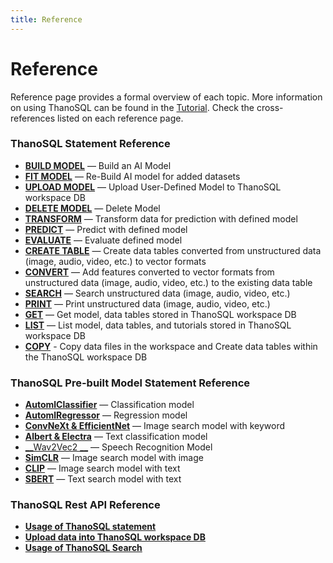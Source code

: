 ```yaml
---
title: Reference
---
```


# __Reference__

Reference page provides a formal overview of each topic. More information on using ThanoSQL can be found in the [Tutorial](/en/tutorials/algorithm_list/). Check the cross-references listed on each reference page.

### __ThanoSQL Statement Reference__

- [__BUILD MODEL__](/en/how-to_guides/ThanoSQL_query/BUILD_MODEL_SYNTAX/) — Build an AI Model
- [__FIT MODEL__](/en/how-to_guides/ThanoSQL_query/FIT_MODEL_SYNTAX/) —  Re-Build AI model for added datasets
- [__UPLOAD MODEL__](/en/how-to_guides/ThanoSQL_query/UPLOAD_SYNTAX/) — Upload User-Defined Model to ThanoSQL workspace DB
- [__DELETE MODEL__](/en/how-to_guides/ThanoSQL_query/DELETE_MODEL_SYNTAX/) —  Delete Model
- [__TRANSFORM__](/en/how-to_guides/ThanoSQL_query/TRANSFORM_MODEL_SYNTAX/) — Transform data for prediction with defined model
- [__PREDICT__](/en/how-to_guides/ThanoSQL_query/PREDICT_MODEL_SYNTAX/) — Predict with defined model
- [__EVALUATE__](/en/how-to_guides/ThanoSQL_query/EVALUATE_MODEL_SYNTAX/) — Evaluate defined model
- [__CREATE TABLE__](/en/how-to_guides/ThanoSQL_query/CREATE_TABLE_SYNTAX/) — Create data tables converted from unstructured data (image, audio, video, etc.) to vector formats 
- [__CONVERT__](/en/how-to_guides/ThanoSQL_query/CONVERT_USING_SYNTAX/) — Add features converted to vector formats from unstructured data (image, audio, video, etc.) to the existing data table
- [__SEARCH__](/en/how-to_guides/ThanoSQL_query/SEARCH_SYNTAX/) — Search unstructured data (image, audio, video, etc.) 
- [__PRINT__](/en/how-to_guides/ThanoSQL_query/PRINT_SYNTAX/) — Print unstructured data (image, audio, video, etc.)
- [__GET__](/en/how-to_guides/ThanoSQL_query/GET_SYNTAX/) —  Get model, data tables stored in ThanoSQL workspace DB
- [__LIST__](/en/how-to_guides/ThanoSQL_query/LIST_SYNTAX/) — List model, data tables, and tutorials stored in ThanoSQL workspace DB
- [__COPY__](/en/how-to_guides/ThanoSQL_query/COPY_SYNTAX/) - Copy data files in the workspace and Create data tables within the ThanoSQL workspace DB

### __ThanoSQL Pre-built Model Statement Reference__

- [__AutomlClassifier__](/en/how-to_guides/ThanoSQL_model/AutomlClassifier/) — Classification model
- [__AutomlRegressor__](/en/how-to_guides/ThanoSQL_model/AutomlRegressor/) — Regression model
- [__ConvNeXt & EfficientNet__](/en/how-to_guides/ThanoSQL_model/ConvNeXt_EfficientNet/) — Image search model with keyword
- [__Albert & Electra__](/en/how-to_guides/ThanoSQL_model/Albert_Electra/) — Text classification model
- [__Wav2Vec2 __](/en/how-to_guides/ThanoSQL_model/wav2vec2/) — Speech Recognition Model
- [__SimCLR__](/en/how-to_guides/ThanoSQL_model/SimCLR/) —  Image search model with image
- [__CLIP__](/en/how-to_guides/ThanoSQL_model/CLIP/) — Image search model with text
- [__SBERT__](/en/how-to_guides/ThanoSQL_model/SBERT/) — Text search model with text

### __ThanoSQL Rest API Reference__

- [__Usage of ThanoSQL statement__](/en/how-to_guides/ThanoSQL_connecting/rest_api_thanosql_query/)
- [__Upload data into ThanoSQL workspace DB__](/en/how-to_guides/ThanoSQL_connecting/rest_api_thanosql_insert/)
- [__Usage of ThanoSQL Search__](/en/how-to_guides/ThanoSQL_connecting/rest_api_thanosql_search/)
